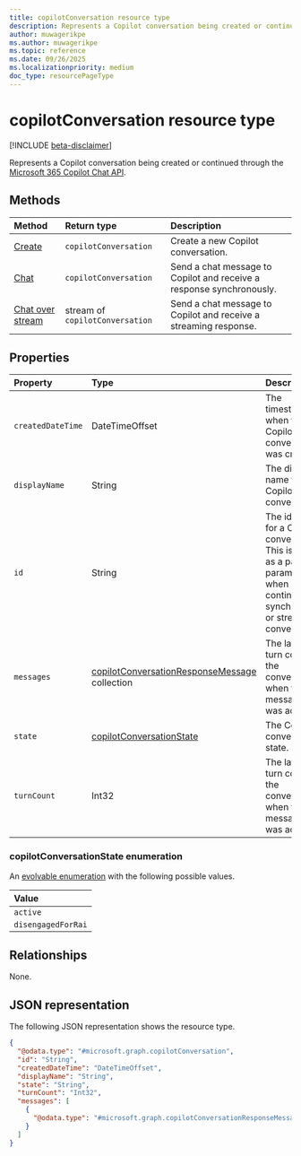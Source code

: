 ```yaml
---
title: copilotConversation resource type
description: Represents a Copilot conversation being created or continued through the Microsoft 365 Copilot Chat API.
author: muwagerikpe
ms.author: muwagerikpe
ms.topic: reference
ms.date: 09/26/2025
ms.localizationpriority: medium
doc_type: resourcePageType
---
```


# copilotConversation resource type

[!INCLUDE [beta-disclaimer](../../../includes/beta-disclaimer.md)]

Represents a Copilot conversation being created or continued through the [Microsoft 365 Copilot Chat API](../copilotroot-post-conversations.md).

## Methods

| Method                                                       | Return type                     | Description |
|:-------------------------------------------------------------|:--------------------------------|:------------|
| [Create](../copilotroot-post-conversations.md)               | `copilotConversation`           | Create a new Copilot conversation. |
| [Chat](../copilotconversation-chat.md)                       | `copilotConversation`           | Send a chat message to Copilot and receive a response synchronously. |
| [Chat over stream](../copilotconversation-chatoverstream.md) | stream of `copilotConversation` | Send a chat message to Copilot and receive a streaming response. |

## Properties

| Property          | Type                                                                                   | Description                                                                                                                         |
|:------------------|:---------------------------------------------------------------------------------------|:------------------------------------------------------------------------------------------------------------------------------------|
| `createdDateTime` | DateTimeOffset                                                                         | The timestamp when the Copilot conversation was created.                                                                            |
| `displayName`     | String                                                                                 | The display name for the Copilot conversation.                                                                                      |
| `id`              | String                                                                                 | The identifier for a Copilot conversation. This is used as a path parameter when continuing a synchronous or streamed conversation. |
| `messages`        | [copilotConversationResponseMessage](copilotconversationresponsemessage.md) collection | The latest turn count in the conversation when the last message was added.                                                          |
| `state`           | [copilotConversationState](#copilotconversationstate-enumeration)                      | The Copilot conversation state.                                                                                                     |
| `turnCount`       | Int32                                                                                  | The latest turn count in the conversation when the last message was added.                                                          |

### copilotConversationState enumeration

An [evolvable enumeration](/graph/best-practices-concept#handling-future-members-in-evolvable-enumerations) with the following possible values.

| Value              |
|:-------------------|
| `active`           |
| `disengagedForRai` |

## Relationships

None.

## JSON representation

The following JSON representation shows the resource type.

```json
{
  "@odata.type": "#microsoft.graph.copilotConversation",
  "id": "String",
  "createdDateTime": "DateTimeOffset",
  "displayName": "String",
  "state": "String",
  "turnCount": "Int32",
  "messages": [
    {
      "@odata.type": "#microsoft.graph.copilotConversationResponseMessage"
    }
  ]
}
```
